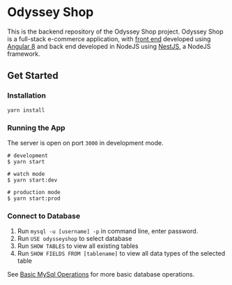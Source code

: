 # Odyssey Shop

This is the backend repository of the Odyssey Shop project. Odyssey Shop is a full-stack e-commerce application, with [front end](https://github.com/stephanie56/odyssey-shop) developed using [Angular 8](https://angular.io/) and back end developed in NodeJS using [NestJS](https://nestjs.com/), a NodeJS framework.

## Get Started

### Installation

```
yarn install
```

### Running the App

The server is open on port `3000` in development mode.

```
# development
$ yarn start

# watch mode
$ yarn start:dev

# production mode
$ yarn start:prod
```

### Connect to Database

1. Run `mysql -u [username] -p` in command line, enter password.
2. Run `USE odysseyshop` to select database
3. Run `SHOW TABLES` to view all existing tables
4. Run `SHOW FIELDS FROM [tablename]` to view all data types of the selected table

See [Basic MySql Operations](https://www.notion.so/stephblogspots/Basic-MySql-Operations-537d958a07894e608a79c24ae2a85fae) for more basic database operations.

